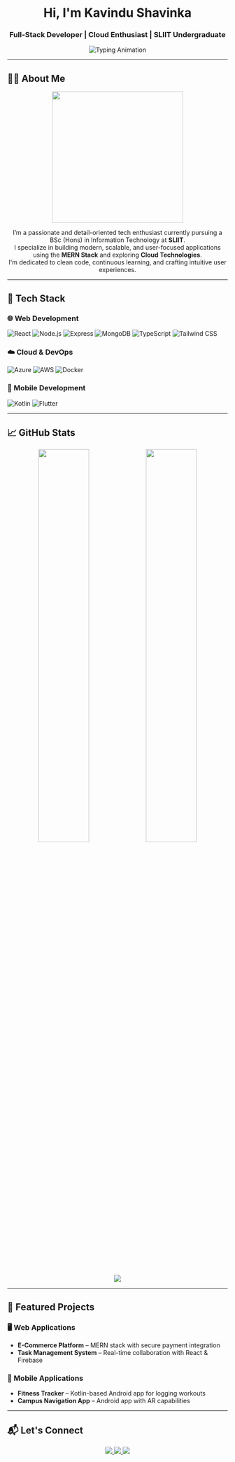 <h1 align="center">Hi, I'm Kavindu Shavinka</h1>
<h3 align="center">Full-Stack Developer | Cloud Enthusiast | SLIIT Undergraduate</h3>

<div align="center">
  <img src="https://readme-typing-svg.herokuapp.com?font=Fira+Code&pause=1000&color=5D3FD3&center=true&width=500&lines=Full-Stack+Web+Development;Cloud-Native+Applications;Clean+Code+Advocate;UI%2FUX+Design+Passion" alt="Typing Animation" />
</div>

---

## 👨‍💻 About Me

<div align="center">
  <img src="https://i.giphy.com/media/qgQUggAC3Pfv687qPC/giphy.gif" width="300" />
</div>

<p align="center">
  I’m a passionate and detail-oriented tech enthusiast currently pursuing a BSc (Hons) in Information Technology at <strong>SLIIT</strong>.<br/>
  I specialize in building modern, scalable, and user-focused applications using the <strong>MERN Stack</strong> and exploring <strong>Cloud Technologies</strong>.<br/>
  I'm dedicated to clean code, continuous learning, and crafting intuitive user experiences.
</p>

---

## 💼 Tech Stack

### 🌐 Web Development
![React](https://img.shields.io/badge/React-20232A?style=for-the-badge&logo=react&logoColor=61DAFB)
![Node.js](https://img.shields.io/badge/Node.js-339933?style=for-the-badge&logo=nodedotjs&logoColor=white)
![Express](https://img.shields.io/badge/Express.js-000000?style=for-the-badge&logo=express&logoColor=white)
![MongoDB](https://img.shields.io/badge/MongoDB-47A248?style=for-the-badge&logo=mongodb&logoColor=white)
![TypeScript](https://img.shields.io/badge/TypeScript-3178C6?style=for-the-badge&logo=typescript&logoColor=white)
![Tailwind CSS](https://img.shields.io/badge/Tailwind-38B2AC?style=for-the-badge&logo=tailwind-css&logoColor=white)

### ☁️ Cloud & DevOps
![Azure](https://img.shields.io/badge/Azure-0089D6?style=for-the-badge&logo=microsoft-azure&logoColor=white)
![AWS](https://img.shields.io/badge/AWS-FF9900?style=for-the-badge&logo=amazonaws&logoColor=white)
![Docker](https://img.shields.io/badge/Docker-2496ED?style=for-the-badge&logo=docker&logoColor=white)

### 📱 Mobile Development
![Kotlin](https://img.shields.io/badge/Kotlin-7F52FF?style=for-the-badge&logo=kotlin&logoColor=white)
![Flutter](https://img.shields.io/badge/Flutter-02569B?style=for-the-badge&logo=flutter&logoColor=white)

---

## 📈 GitHub Stats

<div align="center">
  <img width="48%" src="https://github-readme-stats.vercel.app/api?username=shavinka2001&show_icons=true&theme=radical" />
  <img width="48%" src="https://github-readme-streak-stats.herokuapp.com/?user=shavinka2001&theme=radical" />
  <br/><br/>
  <img src="https://github-readme-stats.vercel.app/api/top-langs/?username=shavinka2001&layout=compact&theme=radical" />
</div>

---

## 🚀 Featured Projects

### 🖥️ Web Applications
- **E-Commerce Platform** – MERN stack with secure payment integration
- **Task Management System** – Real-time collaboration with React & Firebase

### 📱 Mobile Applications
- **Fitness Tracker** – Kotlin-based Android app for logging workouts
- **Campus Navigation App** – Android app with AR capabilities

---

## 📬 Let's Connect

<div align="center">
  <a href="https://linkedin.com/in/kavindushavinka">
    <img src="https://img.shields.io/badge/LinkedIn-Connect-blue?style=for-the-badge&logo=linkedin" />
  </a>
  <a href="mailto:kavindushavinka022@gmail.com">
    <img src="https://img.shields.io/badge/Email-Contact-red?style=for-the-badge&logo=gmail" />
  </a>
  <img src="https://komarev.com/ghpvc/?username=shavinka2001&label=Profile+Views&color=blueviolet&style=for-the-badge" />
</div>
